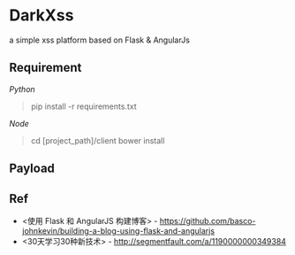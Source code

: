 # DarkXss
a simple xss platform based on Flask & AngularJs

## Requirement

*Python*

>pip install -r requirements.txt

*Node*

>cd [project_path]/client
>bower install


## Payload 


## Ref

* <使用 Flask 和 AngularJS 构建博客> - https://github.com/basco-johnkevin/building-a-blog-using-flask-and-angularjs
* <30天学习30种新技术> - http://segmentfault.com/a/1190000000349384